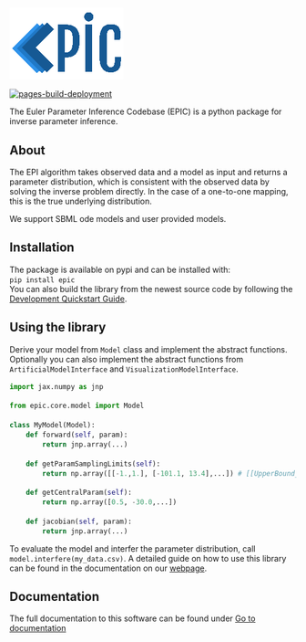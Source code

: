 <!-- # Euler Parameter Interference Codebase -->
<h1></h1>

![EPIC](epic.png "logo")

<!-- The badges we want to display -->
[![pages-build-deployment](https://github.com/Systems-Theory-in-Systems-Biology/EPIC/actions/workflows/pages/pages-build-deployment/badge.svg)](https://github.com/Systems-Theory-in-Systems-Biology/EPIC/actions/workflows/pages/pages-build-deployment)

The Euler Parameter Inference Codebase (EPIC) is a python package for inverse parameter inference.

## About

The EPI algorithm takes observed data and a model as input and returns a parameter distribution, which is consistent with the observed data by solving the inverse problem directly. In the case of a one-to-one mapping, this is the true underlying distribution.

We support SBML ode models and user provided models.

## Installation

The package is available on pypi and can be installed with:\
```pip install epic```\
You can also build the library from the newest source code by following the [Development Quickstart Guide](./DEVELOPMENT.md#quickstart).

## Using the library

Derive your model from ```Model``` class and implement the abstract functions. Optionally you can also implement the abstract functions from ```ArtificialModelInterface``` and ```VisualizationModelInterface```.

```python
import jax.numpy as jnp

from epic.core.model import Model

class MyModel(Model):
    def forward(self, param):
        return jnp.array(...)

    def getParamSamplingLimits(self):
        return np.array([[-1.,1.], [-101.1, 13.4],...]) # [[UpperBound_dim1,LowerBound_dim1],...]

    def getCentralParam(self):
        return np.array([0.5, -30.0,...])

    def jacobian(self, param):
        return jnp.array(...)
```

To evaluate the model and interfer the parameter distribution, call ```model.interfere(my_data.csv)```.
A detailed guide on how to use this library can be found in the documentation on our [webpage](https://Systems-Theory-in-Systems-Biology.github.io/EPIC/).

## Documentation

The full documentation to this software can be found under [Go to documentation](https://Systems-Theory-in-Systems-Biology.github.io/EPIC/)
